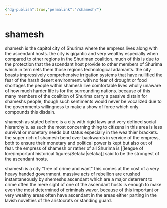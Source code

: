 ```yaml
---
{"dg-publish":true,"permalink":"/shamesh/"}
---
```


# shamesh

shamesh is the capitol city of Shurima where the empress lives along with the ascendant hosts. the city is gigantic and very wealthy especially when compared to other regions in the Shuriman coalition. much of this is due to the protection that the ascendant host provide to other members of Shurima which in tern nets them those regions technological adamants.  the city boasts impressively comprehensive irrigation systems that have nullified the fear of the harsh desert environment. with no fear of drought or food shortages the people within  shamesh live comfortable lives wholly unaware of how much harder life is for the surrounding nations. because of this many members of the coalition of Shurima carry a passive distain for shameshs people, though such sentiments would never be vocalized due to the governments willingness to make a show of force which only compounds this disdain.

shamesh as stated before is a city with rigid laws and very defined social hierarchy's. as such the most concerning thing to citizens in this area is less survival or monetary needs but status especially in the wealthier brackets. the super rich of shamesh bend over backwards in service of the empress, both to ensure their monetary and political power is kept but also out of fear. the empress of shamesh or rather of all Shurima is [[league of lore/important historical figures/Setaka\|setaka]] said to be the strongest of the ascendant hosts. 

shamesh is a city "free of crime and want" this comes at the cost of a very heavy handed government. massive acts of rebellion are crushed instantaneously by shemeshs ascendant which are a major deterrent to crime often the mere sight of one of the ascendant hosts is enough to make even the most determined of criminals waver. because of this important or very wealthy areas often have ascendant in the areas either parting in the lavish novelties of the aristocrats or standing guard.